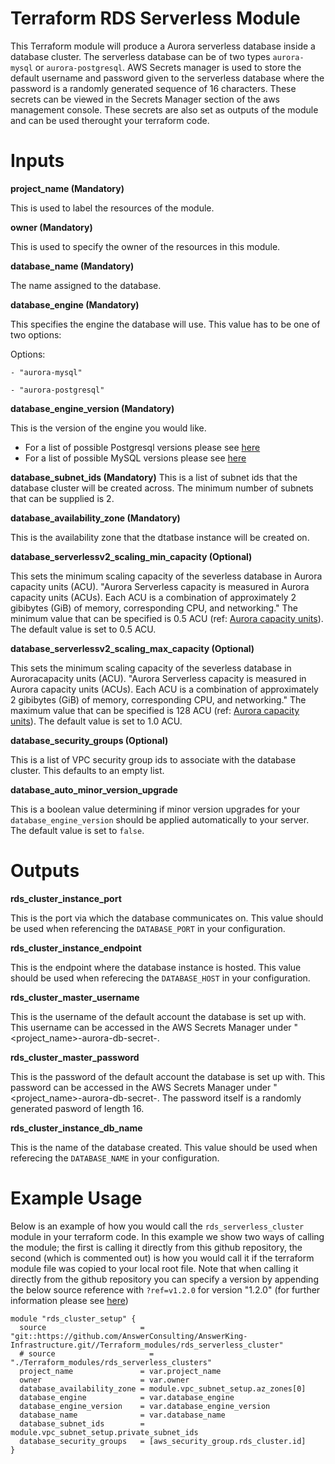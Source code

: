 # Terraform RDS Serverless Module

This Terraform module will produce a Aurora serverless database inside a database cluster. The serverless database can be of two types `aurora-mysql` or `aurora-postgresql`. AWS Secrets manager is used to store the default username and password given to the serverless database where the password is a randomly generated sequence of 16 characters. These secrets can be viewed in the Secrets Manager section of the aws management console. These secrets are also set as outputs of the module and can be used therought your terraform code.

# Inputs
**project_name (Mandatory)**

This is used to label the resources of the module.

**owner (Mandatory)**

This is used to specify the owner of the resources in this module.

**database_name (Mandatory)**

The name assigned to the database.

**database_engine (Mandatory)**

This specifies the engine the database will use. This value has to be one of two options:

  Options:
  
    - "aurora-mysql"
    
    - "aurora-postgresql"

**database_engine_version (Mandatory)**

This is the version of the engine you would like.
  - For a list of possible Postgresql versions please see [here](https://docs.aws.amazon.com/AmazonRDS/latest/AuroraUserGuide/AuroraPostgreSQL.Updates.Versions.html)
  - For a list of possible MySQL versions please see [here](https://docs.aws.amazon.com/AmazonRDS/latest/AuroraUserGuide/AuroraMySQL.Updates.Versions.html)

**database_subnet_ids (Mandatory)**
This is a list of subnet ids that the database cluster will be created across. The minimum number of subnets that can be supplied is 2.

**database_availability_zone (Mandatory)**

This is the availability zone that the dtatbase instance will be created on.

**database_serverlessv2_scaling_min_capacity (Optional)**

This sets the minimum scaling capacity of the severless database in Aurora capacity units (ACU). "Aurora Serverless capacity is measured in Aurora capacity units (ACUs). Each ACU is a combination of approximately 2 gibibytes (GiB) of memory, corresponding CPU, and networking." The minimum value that can be specified is 0.5 ACU (ref: [Aurora capacity units](https://aws.amazon.com/blogs/aws/amazon-aurora-serverless-v2-is-generally-available-instant-scaling-for-demanding-workloads/#:~:text=Aurora%20Serverless%20capacity%20is%20measured,capacity%20supported%20is%20128%20ACU.)). The default value is set to 0.5 ACU.

**database_serverlessv2_scaling_max_capacity (Optional)**

This sets the minimum scaling capacity of the severless database in Auroracapacity units (ACU). "Aurora Serverless capacity is measured in Aurora capacity units (ACUs). Each ACU is a combination of approximately 2 gibibytes (GiB) of memory, corresponding CPU, and networking." The maximum value that can be specified is 128 ACU (ref: [Aurora capacity units](https://aws.amazon.com/blogs/aws/amazon-aurora-serverless-v2-is-generally-available-instant-scaling-for-demanding-workloads/#:~:text=Aurora%20Serverless%20capacity%20is%20measured,capacity%20supported%20is%20128%20ACU.)). The default value is set to 1.0 ACU.

**database_security_groups (Optional)**

This is a list of VPC security group ids to associate with the database cluster. This defaults to an empty list.

**database_auto_minor_version_upgrade**

This is a boolean value determining if minor version upgrades for your `database_engine_version` should be applied automatically to your server. The default value is set to `false`.

# Outputs

**rds_cluster_instance_port**

This is the port via which the database communicates on. This value should be used when referencing the `DATABASE_PORT` in your configuration.

**rds_cluster_instance_endpoint**

This is the endpoint where the database instance is hosted. This value should be used when referecing the `DATABASE_HOST` in your configuration.

**rds_cluster_master_username**

This is the username of the default account the database is set up with. This username can be accessed in the AWS Secrets Manager under "<project_name>-aurora-db-secret-<random-hex-string>.

**rds_cluster_master_password**

This is the password of the default account the database is set up with. This password can be accessed in the AWS Secrets Manager under "<project_name>-aurora-db-secret-<random-hex-string>. The password itself is a randomly generated pasword of length 16.

**rds_cluster_instance_db_name**

This is the name of the database created. This value should be used when referecing the `DATABASE_NAME` in your configuration.


# Example Usage

Below is an example of how you would call the `rds_serverless_cluster` module in your terraform code. In this example we show two ways of calling the module; the first is calling it directly from this github repository, the second (which is commented out) is how you would call it if the terraform module file was copied to your local root file. Note that when calling it directly from the github repository you can specify a version by appending the below source reference with `?ref=v1.2.0` for version "1.2.0" (for further information please see [here](https://developer.hashicorp.com/terraform/language/modules/sources#modules-in-package-sub-directories))

<pre><code>module "rds_cluster_setup" {
  source                     = "git::https://github.com/AnswerConsulting/AnswerKing-Infrastructure.git//Terraform_modules/rds_serverless_cluster"
  # source                     = "./Terraform_modules/rds_serverless_clusters"
  project_name               = var.project_name
  owner                      = var.owner
  database_availability_zone = module.vpc_subnet_setup.az_zones[0]
  database_engine            = var.database_engine
  database_engine_version    = var.database_engine_version
  database_name              = var.database_name
  database_subnet_ids        = module.vpc_subnet_setup.private_subnet_ids
  database_security_groups   = [aws_security_group.rds_cluster.id]
}
</code></pre>
